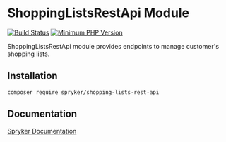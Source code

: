 # ShoppingListsRestApi Module
[![Build Status](https://travis-ci.org/spryker/shopping-lists-rest-api.svg)](https://travis-ci.org/spryker/shopping-lists-rest-api)
[![Minimum PHP Version](https://img.shields.io/badge/php-%3E%3D%207.3-8892BF.svg)](https://php.net/)

ShoppingListsRestApi module provides endpoints to manage customer's shopping lists.

## Installation

```
composer require spryker/shopping-lists-rest-api
```

## Documentation

[Spryker Documentation](https://academy.spryker.com/developing_with_spryker/module_guide/modules.html)
